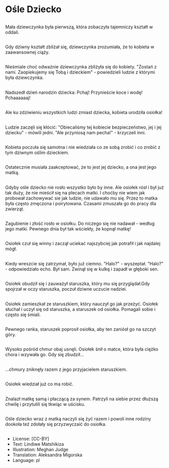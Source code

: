 # Ośle Dziecko

##
Mała dziewczynka była pierwszą, która zobaczyła tajemniczy kształt w oddali.

##
Gdy dziwny kształt zbliżał się, dziewczynka zrozumiała, że to kobieta w zaawansownej ciąży.

##
Nieśmiale choć odważnie dziewczynka zbliżyła się do kobiety. "Zostań z nami. Zaopiekujemy się Tobą i dzieckiem" - powiedzieli ludzie z którymi była dziewczynka.

##
Nadszedł dzień narodzin dziecka: Pchaj! Przynieście koce i wodę! Pchaaaaaaj!

##
Ale ku zdziwieniu wszystkich ludzi zmiast dziecka, kobieta urodziła osiołka!

##
Ludzie zaczęli się kłócić: "Obiecaliśmy tej kobiecie bezpieczeństwo, jej i jej dziecku" - mówili jedni. "Ale przyniosą nam pecha!" - krzyczeli inni.

##
Kobieta poczuła się samotna i nie wiedziała co ze sobą zrobić i co zrobić z tym dziwnym oślim dzieckiem.

##
Ostatecznie musiała zaakceptować, że to jest jej dziecko, a ona jest jego matką.

##
Gdyby ośle dziecko nie rosło wszystko było by inne. Ale osiołek rósł i był już tak duży, że nie mieścił się na plecach matki. I choćby nie wiem jak probował zachowywać sie jak ludzie, nie udawało mu się. Przez to matka była często zmęczona i poirytowana. Czasami zmuszała go do pracy dla zwierząt.

##
Zagubienie i złość rosło w osiołku. Do niczego się nie nadawał - według jego matki. Pewnego dnia był tak wściekły, że kopnął matkę!

##
Osiołek czuł się winny i zaczął uciekać najszybciej jak potrafił i jak najdalej mógł.

##
Kiedy wreszcie się zatrzymał, było już ciemno. "Halo?" - wyszeptał. "Halo?" - odpowiedziało echo. Był sam. Zwinął się w kulkę i zapadł w głęboki sen.

##
Osiołek obudził się i zauważył staruszka, który mu się przyglądał.Gdy spojrzał w oczy staruszka, poczuł dziwne uczucie nadziei.

##
Osiołek zamieszkał ze staruszkiem, który nauczył go jak przeżyć. Osiołek słuchał i uczył się od staruszka, a staruszek od osiołka. Pomagali sobie i często się śmiali.

##
Pewnego ranka, staruszek poprosił osiołka, aby ten zaniósł go na szczyt góry.

##
Wysoko pośród chmur obaj usnęli. Osiołek śnił o matce, która była ciężko chora i wzywała go. Gdy się zbudził...

##
...chmury zniknęły razem z jego przyjacielem staruszkiem.

##
Osiołek wiedział już co ma robić.

##
Znalazł matkę samą i płaczącą za synem. Patrzyli na siebie przez dłuższą chwilę i przytulili się tkwiąc w uścisku.

##
Ośle dziecko wraz z matką naczyli się żyć razem i powoli inne rodziny dookoła też zdołały się przyzwyczaić do osiołka.

##
* License: [CC-BY]
* Text: Lindiwe Matshikiza
* Illustration: Meghan Judge
* Translation: Aleksandra Migorska
* Language: pl
